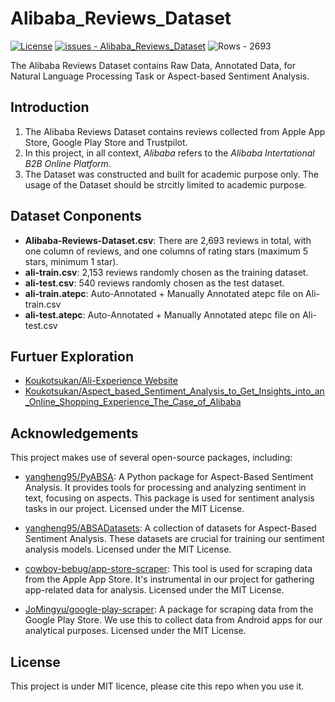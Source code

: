 # Alibaba_Reviews_Dataset
[![License](https://img.shields.io/badge/License-MIT-blue)](#license) [![issues - Alibaba_Reviews_Dataset](https://img.shields.io/github/issues/Koukotsukan/Alibaba_Reviews_Dataset)](https://github.com/Koukotsukan/Alibaba_Reviews_Dataset/issues) <img src="https://img.shields.io/badge/Rows-2693-2ea44f" alt="Rows - 2693">

The Alibaba Reviews Dataset contains Raw Data, Annotated Data, for Natural Language Processing Task or Aspect-based Sentiment Analysis.

## Introduction
1. The Alibaba Reviews Dataset contains reviews collected from Apple App Store, Google Play Store and Trustpilot.
2. In this project, in all context, _Alibaba_ refers to the _Alibaba Intertational B2B Online Platform_.
3. The Dataset was constructed and built for academic purpose only. The usage of the Dataset should be strcitly limited to academic purpose.

## Dataset Conponents
* **Alibaba-Reviews-Dataset.csv**: There are 2,693 reviews in total, with one column of reviews, and one columns of rating stars (maximum 5 stars, minimum 1 star).
* **ali-train.csv**: 2,153 reviews randomly chosen as the training dataset. 
* **ali-test.csv**: 540 reviews randomly chosen as the test dataset.
* **ali-train.atepc**: Auto-Annotated + Manually Annotated atepc file on Ali-train.csv
* **ali-test.atepc**: Auto-Annotated + Manually Annotated atepc file on Ali-test.csv

## Furtuer Exploration
* [Koukotsukan/Ali-Experience Website](https://aliexperience.online/)
* [Koukotsukan/Aspect_based_Sentiment_Analysis_to_Get_Insights_into_an_Online_Shopping_Experience_The_Case_of_Alibaba](https://github.com/Koukotsukan/Aspect_based_Sentiment_Analysis_to_Get_Insights_into_Online_Shopping_Experience_The_Case_of_Alibaba)

## Acknowledgements
This project makes use of several open-source packages, including:
* [yangheng95/PyABSA](https://github.com/yangheng95/PyABSA): A Python package for Aspect-Based Sentiment Analysis. It provides tools for processing and analyzing sentiment in text, focusing on aspects. This package is used for sentiment analysis tasks in our project. Licensed under the MIT License.

* [yangheng95/ABSADatasets](https://github.com/yangheng95/ABSADatasets): A collection of datasets for Aspect-Based Sentiment Analysis. These datasets are crucial for training our sentiment analysis models. Licensed under the MIT License.

* [cowboy-bebug/app-store-scraper](https://github.com/cowboy-bebug/app-store-scraper): This tool is used for scraping data from the Apple App Store. It's instrumental in our project for gathering app-related data for analysis. Licensed under the MIT License.

* [JoMingyu/google-play-scraper](https://github.com/JoMingyu/google-play-scraper): A package for scraping data from the Google Play Store. We use this to collect data from Android apps for our analytical purposes. Licensed under the MIT License.



## License
This project is under MIT licence, please cite this repo when you use it.


